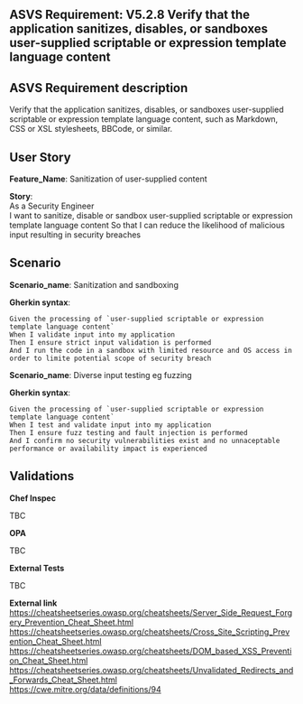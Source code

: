 ## ASVS Requirement: V5.2.8 Verify that the application sanitizes, disables, or sandboxes user-supplied scriptable or expression template language content

## ASVS Requirement description
Verify that the application sanitizes, disables, or sandboxes user-supplied scriptable or expression template language content, such as Markdown, CSS or XSL stylesheets, BBCode, or similar.

## User Story
**Feature_Name**: Sanitization of user-supplied content

**Story**:\
As a Security Engineer\
I want to sanitize, disable or sandbox user-supplied scriptable or expression template language content
So that I can reduce the likelihood of malicious input resulting in security breaches

## Scenario

**Scenario_name**: Sanitization and sandboxing

**Gherkin syntax**:
```gherkin
Given the processing of `user-supplied scriptable or expression template language content`
When I validate input into my application
Then I ensure strict input validation is performed
And I run the code in a sandbox with limited resource and OS access in order to limite potential scope of security breach
```

**Scenario_name**: Diverse input testing eg fuzzing

**Gherkin syntax**:
```gherkin
Given the processing of `user-supplied scriptable or expression template language content`
When I test and validate input into my application
Then I ensure fuzz testing and fault injection is performed
And I confirm no security vulnerabilities exist and no unnaceptable performance or availability impact is experienced
```

## Validations

**Chef Inspec**

TBC

**OPA**

TBC

**External Tests**

TBC

**External link**
https://cheatsheetseries.owasp.org/cheatsheets/Server_Side_Request_Forgery_Prevention_Cheat_Sheet.html \
https://cheatsheetseries.owasp.org/cheatsheets/Cross_Site_Scripting_Prevention_Cheat_Sheet.html \
https://cheatsheetseries.owasp.org/cheatsheets/DOM_based_XSS_Prevention_Cheat_Sheet.html \
https://cheatsheetseries.owasp.org/cheatsheets/Unvalidated_Redirects_and_Forwards_Cheat_Sheet.html \
https://cwe.mitre.org/data/definitions/94